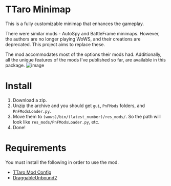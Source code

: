 # TTaro Minimap
This is a fully customizable minimap that enhances the gameplay.

There were similar mods - AutoSpy and BattleFrame minimaps. However, the authors are no longer playing WoWS, and their creations are deprecated. This project aims to replace these.

The mod accommodates most of the options their mods had.
Additionally, all the unique features of the mods I've published so far, are available in this package.
![image](https://github.com/user-attachments/assets/e7cba5f6-1e3e-42b9-af97-f370cf4b268a)

# Install
1. Download a zip.
2. Unzip the archive and you should get `gui`, `PnFMods` folders, and `PnFModsLoader.py`.
3. Move them to `(wows)/bin/(latest_number)/res_mods/`. So the path will look like `res_mods/PnFModsLoader.py`, etc.
4. Done!

# Requirements
You must install the following in order to use the mod.
- [TTaro Mod Config](../../../TTaroModConfig)
- [DraggableUnbound2](../../../DraggableUnbound2)

